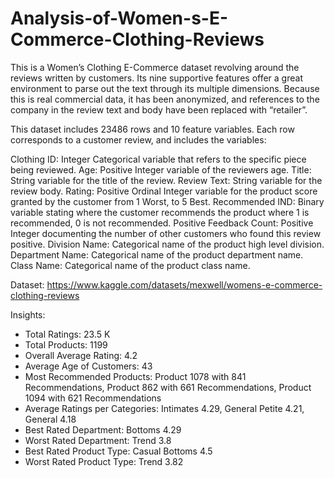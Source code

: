 # Analysis-of-Women-s-E-Commerce-Clothing-Reviews

This is a Women’s Clothing E-Commerce dataset revolving around the reviews written by customers. Its nine supportive features offer a great environment to parse out the text through its multiple dimensions. Because this is real commercial data, it has been anonymized, and references to the company in the review text and body have been replaced with “retailer”.



This dataset includes 23486 rows and 10 feature variables. Each row corresponds to a customer review, and includes the variables:

Clothing ID: Integer Categorical variable that refers to the specific piece being reviewed.
Age: Positive Integer variable of the reviewers age.
Title: String variable for the title of the review.
Review Text: String variable for the review body.
Rating: Positive Ordinal Integer variable for the product score granted by the customer from 1 Worst, to 5 Best.
Recommended IND: Binary variable stating where the customer recommends the product where 1 is recommended, 0 is not recommended.
Positive Feedback Count: Positive Integer documenting the number of other customers who found this review positive.
Division Name: Categorical name of the product high level division.
Department Name: Categorical name of the product department name.
Class Name: Categorical name of the product class name.

Dataset: https://www.kaggle.com/datasets/mexwell/womens-e-commerce-clothing-reviews

Insights:
- Total Ratings: 23.5 K
- Total Products: 1199
- Overall Average Rating: 4.2
- Average Age of Customers: 43
- Most Recommended Products: Product 1078 with 841 Recommendations, Product 862 with 661 Recommendations, Product 1094 with 621 Recommendations
- Average Ratings per Categories: Intimates 4.29, General Petite 4.21, General 4.18
- Best Rated Department: Bottoms 4.29
- Worst Rated Department: Trend 3.8
- Best Rated Product Type: Casual Bottoms 4.5
- Worst Rated Product Type: Trend 3.82

